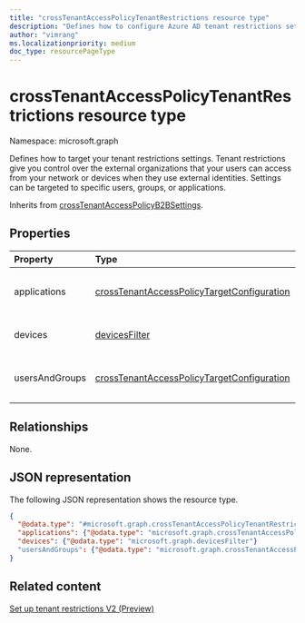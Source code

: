 ```yaml
---
title: "crossTenantAccessPolicyTenantRestrictions resource type"
description: "Defines how to configure Azure AD tenant restrictions settings that give you control over the external organizations that your users can access from your network or devices when they use external identities."
author: "vimrang"
ms.localizationpriority: medium
doc_type: resourcePageType
---
```


# crossTenantAccessPolicyTenantRestrictions resource type

Namespace: microsoft.graph

Defines how to target your tenant restrictions settings. Tenant restrictions give you control over the external organizations that your users can access from your network or devices when they use external identities. Settings can be targeted to specific users, groups, or applications.

Inherits from [crossTenantAccessPolicyB2BSettings](../resources/crosstenantaccesspolicyb2bsetting.md).

## Properties

|Property|Type|Description|
|:---|:---|:---|
|applications|[crossTenantAccessPolicyTargetConfiguration](../resources/crosstenantaccesspolicytargetconfiguration.md)|The list of applications targeted with your cross-tenant access policy. Inherited from [crossTenantAccessPolicyB2BSetting](../resources/crosstenantaccesspolicyb2bsetting.md).|
|devices|[devicesFilter](../resources/devicesfilter.md)|Defines the rule for filtering devices and whether devices that satisfy the rule should be allowed or blocked.|
|usersAndGroups|[crossTenantAccessPolicyTargetConfiguration](../resources/crosstenantaccesspolicytargetconfiguration.md)|The list of users and groups targeted with your cross-tenant access policy. Inherited from [crossTenantAccessPolicyB2BSetting](../resources/crosstenantaccesspolicyb2bsetting.md).|

## Relationships

None.

## JSON representation

The following JSON representation shows the resource type.

<!-- {
  "blockType": "resource",
  "@odata.type": "microsoft.graph.crossTenantAccessPolicyTenantRestrictions"
}
-->

``` json
{
  "@odata.type": "#microsoft.graph.crossTenantAccessPolicyTenantRestrictions",
  "applications": {"@odata.type": "microsoft.graph.crossTenantAccessPolicyTargetConfiguration"},
  "devices": {"@odata.type": "microsoft.graph.devicesFilter"}
  "usersAndGroups": {"@odata.type": "microsoft.graph.crossTenantAccessPolicyTargetConfiguration"},
}
```

## Related content

[Set up tenant restrictions V2 (Preview)](/azure/active-directory/external-identities/tenant-restrictions-v2)

